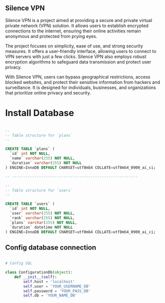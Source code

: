 ## Silence VPN

Silence VPN is a project aimed at providing a secure and private virtual private network (VPN) solution. It allows users to establish encrypted connections to the internet, ensuring their online activities remain anonymous and protected from prying eyes.

The project focuses on simplicity, ease of use, and strong security measures. It offers a user-friendly interface, allowing users to connect to VPN servers with just a few clicks. Silence VPN also employs robust encryption algorithms to safeguard data transmission and protect user privacy.

With Silence VPN, users can bypass geographical restrictions, access blocked websites, and protect their sensitive information from hackers and surveillance. It is designed for individuals, businesses, and organizations that prioritize online privacy and security.


# Install Database

```sql

--
-- Table structure for `plans`
--

CREATE TABLE `plans` (
  `id` int NOT NULL,
  `name` varchar(255) NOT NULL,
  `duration` varchar(255) NOT NULL
) ENGINE=InnoDB DEFAULT CHARSET=utf8mb4 COLLATE=utf8mb4_0900_ai_ci;

-- --------------------------------------------------------

--
-- Table structure for `users`
--

CREATE TABLE `users` (
  `id` int NOT NULL,
  `user` varchar(255) NOT NULL,
  `rank` varchar(255) NOT NULL,
  `plans` varchar(255) NOT NULL,
  `duration` datetime NOT NULL
) ENGINE=InnoDB DEFAULT CHARSET=utf8mb4 COLLATE=utf8mb4_0900_ai_ci;

```

## Config database connection

```py

# Config SQL

class ConfigurationDb(object):
    def __init__(self):
        self.host = 'localhost'
        self.user = 'YOUR_USERNAME_DB'
        self.password = 'YOUR_PASS_DB'
        self.db = 'YOUR_NAME_DB'

````